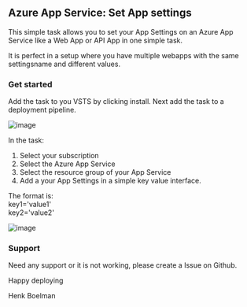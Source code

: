 ## Azure App Service: Set App settings ##

This simple task allows you to set your App Settings on an Azure App Service like a Web App or API App in one simple task.

It is perfect in a setup where you have multiple webapps with the same settingsname and different values. 

### Get started ###
Add the task to you VSTS by clicking install. Next add the task to a deployment pipeline.   

![image](https://github.com/hnky/vsts-deploy-appsettings/blob/master/AzureAppServiceSetAppSettings/images/screen1.JPG)   

In the task:
1) Select your subscription
2) Select the Azure App Service
3) Select the resource group of your App Service
4) Add a your App Settings in a simple key value interface.

The format is:  
key1='value1'   
key2='value2'

![image](https://github.com/hnky/vsts-deploy-appsettings/blob/master/AzureAppServiceSetAppSettings/images/screen2.JPG)   

### Support ###
Need any support or it is not working, please create a Issue on Github.   

Happy deploying   

Henk Boelman
